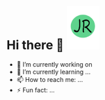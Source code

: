 # Hi there 👋 <img src="https://github.com/JoeRoybal/JoeRoybal/blob/main/Logo.png" width="75" height="100"/>

- 🔭 I’m currently working on 
- 🌱 I’m currently learning ...
- 📫 How to reach me: ...
- ⚡ Fun fact: ...

